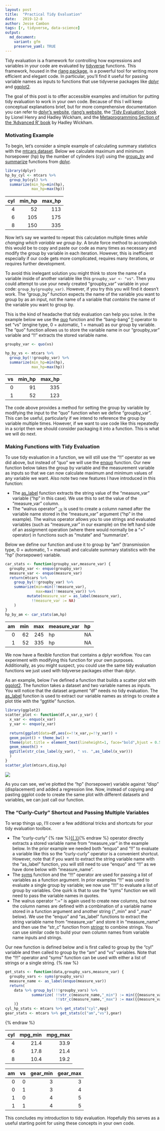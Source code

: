 ```yaml
---
layout: post
title:  "Practical Tidy Evaluation"
date:   2019-12-8
author: Jesse Cambon
tags: [r, tidyverse, data-science]
output: 
  md_document:
    variant: gfm
    preserve_yaml: TRUE
---
```


Tidy evaluation is a framework for controlling how expressions and
variables in your code are evaluated by
[tidyverse](https://www.tidyverse.org/) functions. This framework,
housed in the [rlang package](https://rlang.r-lib.org), is a powerful
tool for writing more efficient and elegant code. In particular, you’ll
find it useful for passing variable names as inputs to functions that
use tidyverse packages like [dplyr](https://dplyr.tidyverse.org/) and
[ggplot2](https://ggplot2.tidyverse.org/).

The goal of this post is to offer accessible examples and intuition for
putting tidy evaluation to work in your own code. Because of this I will
keep conceptual explanations brief, but for more comprehensive
documentation you can refer to [dplyr’s
website](https://dplyr.tidyverse.org/reference/tidyeval.html), [rlang’s
website](https://rlang.r-lib.org/), the [‘Tidy Evaluation’
book](https://tidyeval.tidyverse.org/) by Lionel Henry and Hadley
Wickham, and the [Metaprogramming Section of the ‘Advanced R’
book](https://adv-r.hadley.nz/metaprogramming.html) by Hadley Wickham.

### Motivating Example

To begin, let’s consider a simple example of calculating summary
statistics with the [mtcars
dataset](https://stat.ethz.ch/R-manual/R-devel/library/datasets/html/mtcars.html).
Below we calculate maximum and minimum horsepower (hp) by the number of
cylinders (cyl) using the
[group\_by](https://dplyr.tidyverse.org/reference/group_by.html) and
[summarize](https://dplyr.tidyverse.org/reference/summarise.html)
functions from [dplyr](https://dplyr.tidyverse.org/).

``` r
library(dplyr)
hp_by_cyl <- mtcars %>% 
  group_by(cyl) %>%
  summarize(min_hp=min(hp),
            max_hp=max(hp))
```

| cyl | min\_hp | max\_hp |
| --: | ------: | ------: |
|   4 |      52 |     113 |
|   6 |     105 |     175 |
|   8 |     150 |     335 |

Now let’s say we wanted to repeat this calculation multiple times *while
changing which variable we group by*. A brute force method to accomplish
this would be to copy and paste our code as many times as necessary and
modify the group by variable in each iteration. However, this is
inefficient especially if our code gets more complicated, requires many
iterations, or requires further development.

To avoid this inelegant solution you might think to store the name of a
variable inside of another variable like this `groupby_var <- "vs"`.
Then you could attempt to use your newly created “groupby\_var” variable
in your code: `group_by(groupby_var)`. However, if you try this you will
find it doesn’t work. The “group\_by” function expects the name of the
variable you want to group by as an input, not the name of a variable
that *contains* the name of the variable you want to group by.

This is the kind of headache that tidy evaluation can help you solve. In
the example below we use the
[quo](https://rlang.r-lib.org/reference/quotation.html) function and the
“bang-bang” [\!\!](https://rlang.r-lib.org/reference/nse-force.html)
operator to set “vs” (engine type, 0 = automatic, 1 = manual) as our
group by variable. The “quo” function allows us to store the variable
name in our “groupby\_var” variable and “\!\!” extracts the stored
variable name.

``` r
groupby_var <- quo(vs)

hp_by_vs <- mtcars %>% 
  group_by(!!groupby_var) %>%
  summarize(min_hp=min(hp),
            max_hp=max(hp))
```

| vs | min\_hp | max\_hp |
| -: | ------: | ------: |
|  0 |      91 |     335 |
|  1 |      52 |     123 |

The code above provides a method for setting the group by variable by
modifying the input to the “quo” function when we define “groupby\_var”.
This can be useful, particularly if we intend to reference the group by
variable multiple times. However, if we want to use code like this
repeatedly in a script then we should consider packaging it into a
function. This is what we will do next.

### Making Functions with Tidy Evaluation

To use tidy evaluation in a function, we will still use the “\!\!”
operator as we did above, but instead of “quo” we will use the
[enquo](https://rlang.r-lib.org/reference/nse-defuse.html) function. Our
new function below takes the group by variable and the measurement
variable as inputs so that we can now calculate maximum and minimum
values of any variable we want. Also note two new features I have
introduced in this function:

  - The [as\_label](https://rlang.r-lib.org/reference/as_label.html)
    function extracts the string value of the “measure\_var” variable
    (“hp” in this case). We use this to set the value of the
    “measure\_var” column.
  - The “walrus operator”
    [:=](https://rlang.r-lib.org/reference/quasiquotation.html#forcing-names)
    is used to create a column named after the variable name stored in
    the “measure\_var” argument (“hp” in the example). The walrus
    operator allows you to use strings and evaluated variables (such as
    “measure\_var” in our example) on the left hand side of an
    assignment operation (where there would normally be a “=” operator)
    in functions such as “mutate” and “summarize”.

Below we define our function and use it to group by “am” (transmission
type, 0 = automatic, 1 = manual) and calculate summary statistics with
the “hp” (horsepower) variable.

``` r
car_stats <- function(groupby_var,measure_var) {
  groupby_var <- enquo(groupby_var)
  measure_var <- enquo(measure_var)
  return(mtcars %>% 
    group_by(!!groupby_var) %>%
    summarize(min=min(!!measure_var),
              max=max(!!measure_var)) %>%
          mutate(measure_var = as_label(measure_var),
            !!measure_var := NA)
    )
}
hp_by_am <- car_stats(am,hp)
```

| am | min | max | measure\_var | hp |
| -: | --: | --: | :----------- | :- |
|  0 |  62 | 245 | hp           | NA |
|  1 |  52 | 335 | hp           | NA |

We now have a flexible function that contains a dplyr workflow. You can
experiment with modifying this function for your own purposes.
Additionally, as you might suspect, you could use the same tidy
evaluation functions we just used with tidyverse packages other than
dplyr.

As an example, below I’ve defined a function that builds a scatter plot
with [ggplot2](https://ggplot2.tidyverse.org/). The function takes a
dataset and two variable names as inputs. You will notice that the
dataset argument “df” needs no tidy evaluation. The
[as\_label](https://rlang.r-lib.org/reference/as_label.html) function is
used to extract our variable names as strings to create a plot title
with the “ggtitle” function.

``` r
library(ggplot2)
scatter_plot <- function(df,x_var,y_var) {
  x_var <- enquo(x_var)
  y_var <- enquo(y_var)
  
  return(ggplot(data=df,aes(x=!!x_var,y=!!y_var)) + 
  geom_point() + theme_bw() + 
  theme(plot.title = element_text(lineheight=1, face="bold",hjust = 0.5)) +
  geom_smooth() +
  ggtitle(str_c(as_label(y_var), " vs. ",as_label(x_var)))
  )
}
scatter_plot(mtcars,disp,hp)
```

![](/rmd_images/2019-12-8-practical-tidy-evaluation/unnamed-chunk-7-1.png)<!-- -->

As you can see, we’ve plotted the “hp” (horsepower) variable against
“disp” (displacement) and added a regression line. Now, instead of
copying and pasting ggplot code to create the same plot with different
datasets and variables, we can just call our function.

### The “Curly-Curly” Shortcut and Passing Multiple Variables

To wrap things up, I’ll cover a few additional tricks and shortcuts for
your tidy evaluation toolbox.

  - The “curly-curly” {% raw %}[{{
    }}](https://www.tidyverse.org/blog/2019/06/rlang-0-4-0/){% endraw %}
    operator directly extracts a stored variable name from
    “measure\_var” in the example below. In the prior example we
    needed both “enquo” and “\!\!” to evaluate a variable like this so
    the “curly-curly” operator is a convenient shortcut. However, note
    that if you want to extract the string variable name with the
    “as\_label” function, you will still need to use “enquo” and
    “\!\!” as we have done below with “measure\_name”.
  - The [syms](https://rlang.r-lib.org/reference/sym.html) function and
    the “\!\!\!” operator are used for passing a list of variables as a
    function argument. In prior examples “\!\!” was used to evaluate a
    single group by variable; we now use “\!\!\!” to evaluate a list of
    group by variables. One quirk is that to use the “syms” function we
    will need to pass the variable names in quotes.
  - The walrus operator “:=” is again used to create new columns, but
    now the column names are defined with a combination of a variable
    name stored in a function argument and another string ("\_min" and
    "\_max" below). We use the “enquo” and “as\_label” functions to
    extract the string variable name from “measure\_var” and store it in
    “measure\_name” and then use the “str\_c” function from
    [stringr](https://stringr.tidyverse.org/) to combine strings. You
    can use similar code to build your own column names from variable
    name inputs and strings.

Our new function is defined below and is first called to group by the
“cyl” variable and then called to group by the “am” and “vs”
variables. Note that the “\!\!\!” operator and “syms” function can be
used with either a list of strings or a single string. {% raw %}

``` r
get_stats <- function(data,groupby_vars,measure_var) {
  groupby_vars <- syms(groupby_vars)
  measure_name <- as_label(enquo(measure_var))
  return( 
    data %>% group_by(!!!groupby_vars) %>%
            summarize( !!str_c(measure_name,"_min") := min({{measure_var}}),
                       !!str_c(measure_name,"_max") := max({{measure_var}}))
    )}
cyl_hp_stats <- mtcars %>% get_stats("cyl",mpg)
gear_stats <- mtcars %>% get_stats(c("am","vs"),gear)
```

{% endraw %}

| cyl | mpg\_min | mpg\_max |
| --: | -------: | -------: |
|   4 |     21.4 |     33.9 |
|   6 |     17.8 |     21.4 |
|   8 |     10.4 |     19.2 |

| am | vs | gear\_min | gear\_max |
| -: | -: | --------: | --------: |
|  0 |  0 |         3 |         3 |
|  0 |  1 |         3 |         4 |
|  1 |  0 |         4 |         5 |
|  1 |  1 |         4 |         5 |

This concludes my introduction to tidy evaluation. Hopefully this serves
as a useful starting point for using these concepts in your own code.
